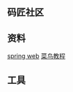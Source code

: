 ## 码匠社区

## 资料
[spring web](https://spring.io/guides/gs/serving-web-content/)
[菜鸟教程](https://www.runoob.com/)

## 工具
